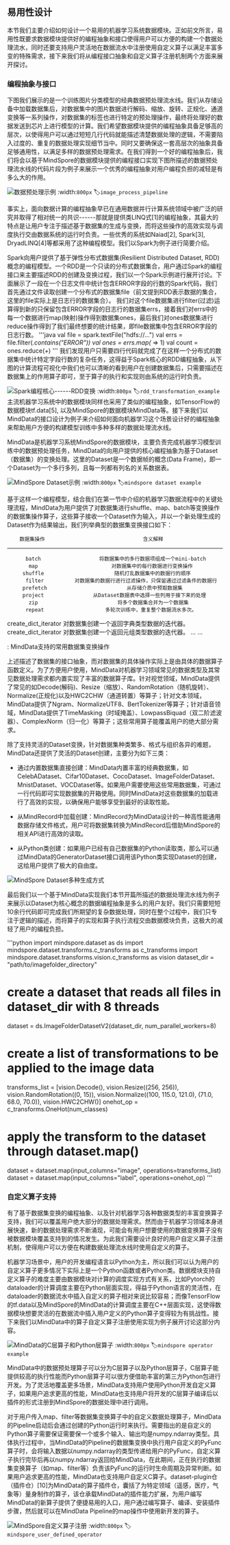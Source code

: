 ## 易用性设计

本节我们主要介绍如何设计一个易用的机器学习系统数据模块。正如前文所言，易用性既要求数据模块提供好的编程抽象和接口使得用户可以方便的构建一个数据处理流水，同时还要支持用户灵活地在数据流水中注册使用自定义算子以满足丰富多变的特殊需求，接下来我们将从编程接口抽象和自定义算子注册机制两个方面来展开探讨。

### 编程抽象与接口

下图我们展示的是一个训练图片分类模型的经典数据预处理流水线。我们从存储设备中加载数据集后，对数据集中的图片数据进行解码、缩放、旋转、正规化、通道变换等一系列操作，对数据集的标签也进行特定的预处理操作，最终将处理好的数据发送到芯片上进行模型的计算。我们希望数据模块提供的编程抽象具备足够高的层次，以使得用户可以通过短短几行代码就能描述清楚数据处理的逻辑，不需要陷入过度的、重复的数据处理实现细节当中。同时又要确保这一套高层次的抽象具备足够通用性，以满足多样的数据预处理需求。在我们得到一个好的编程抽象后，我们将会以基于MindSpore的数据模块提供的编程接口实现下图所描述的数据预处理流水线的代码片段为例子来展示一个优秀的编程抽象对用户编程负担的减轻是有多么大的作用。

![数据预处理示例](../img/ch07/7.1/image_process_pipeline2.png)
:width:`800px`
:label:`image_process_pipeline`

事实上，面向数据计算的编程抽象早已在通用数据并行计算系统领域中被广泛的研究并取得了相对统一的共识------那就是提供类LINQ式\[1\]的编程抽象，其最大的特点是让用户专注于描述基于数据集的生成与变换，而将这些操作的高效实现与调度执行交由数据系统的运行时负责。一些优秀的系统如Naiad\[2\],
Spark\[3\],
DryadLINQ\[4\]等都采用了这种编程模型。我们以Spark为例子进行简要介绍。

Spark向用户提供了基于弹性分布式数据集(Resilient Distributed Dataset,
RDD)概念的编程模型。一个RDD是一个只读的分布式数据集合，用户通过Spark的编程接口来主要描述RDD的创建及变换过程，我们以一个Spark示例进行展开讨论。下面展示了一段在一个日志文件中统计包含ERROR字段的行数的Spark代码，我们首先通过文件读取创建一个分布式的数据集file（前文提到RDD表示数据的集合，这里的file实际上是日志行的数据集合）。
我们对这个file数据集进行filter(过滤)运算得到新的只保留包含ERROR字段的日志行的数据集errs，接着我们对errs中的每一个数据进行map(映射)操作得到数据集ones，最后我们对ones数据集进行reduce操作得到了我们最终想要的统计结果，即file数据集中包含ERROR字段的日志行数。
'''java
    val file = spark.textFile("hdfs://...")
    val errs = file.filter(_.contains("ERROR"))
    val ones = errs.map(_ => 1)
    val count = ones.reduce(_+_)
'''
我们发现用户只需要四行代码就完成了在这样一个分布式的数据集中统计特定字段行数的复杂任务，这得益于Spark核心的RDD编程抽象，从下图的计算流程可视化中我们也可以清晰的看到用户在创建数据集后，只需要描述在数据集上的作用算子即可，至于算子的执行和实现则由系统的运行时负责。

![Spark编程核心------RDD变换](../img//ch07/7.1/RDD.png)
:width:`800px`
:label:`rdd_transformation_example`
主流机器学习系统中的数据模块同样也采用了类似的编程抽象，如TensorFlow的数据模块tf.data\[5\],
以及MindSpore的数据模块MindData等。接下来我们以MindData的接口设计为例子来介绍如何面向机器学习这个场景设计好的编程抽象来帮助用户方便的构建模型训练中多种多样的数据处理流水线。

MindData是机器学习系统MindSpore的数据模块，主要负责完成机器学习模型训练中的数据预处理任务，MindData的向用户提供的核心编程抽象为基于Dataset（数据集）的变换处理。这里的Dataset是一个数据帧的概念(Data
Frame)，即一个Dataset为一个多行多列，且每一列都有列名的关系数据表。

![MindSpore
Dataset示例](../img/ch07/7.1/Dataset.png)
:width:`800px`
:label:`mindspore dataset example`

基于这样一个编程模型，结合我们在第一节中介绍的机器学习数据流程中的关键处理流程，MindData为用户提供了对数据集进行shuffle、map、batch等变换操作的数据集操作算子，这些算子接收一个Dataset作为输入，并以一个新处理生成的Dataset作为结果输出，我们列举典型的数据集变换接口如下：

        数据集操作                                含义解释

---------------------- ----------------------------------------------------------

          batch                   将数据集中的多行数据项组成一个mini-batch
           map                        对数据集中的每行数据进行变换操作
         shuffle                       随机打乱数据集中的数据行的顺序
          filter          对数据集的数据行进行过滤操作，只保留通过过滤条件的数据行
         prefetch                          从存储介质中预取数据集
         project                从Dataset数据表中选择一些列用于接下来的处理
           zip                          将多个数据集合并为一个数据集
          repeat                    多轮次训练中，重复整个数据流水多次。

   create_dict_iterator          对数据集创建一个返回字典类型数据的迭代器。
   create_dict_iterator          对数据集创建一个返回元组类型数据的迭代器。
           \...                                     \...

  : MindData支持的常用数据集变换操作

上述描述了数据集的接口抽象，而对数据集的具体操作实际上是由具体的数据算子函数定义。为了方便用户使用，MindData对机器学习领域常见的数据类型及其常见数据处理需求都内置实现了丰富的数据算子库。针对视觉领域，MindData提供了常见的如Decode(解码)、Resize（缩放）、RandomRotation（随机旋转）、Normalize(正规化)以及HWC2CHW（通道转置）等算子；针对文本领域，MindData提供了Ngram、NormalizeUTF8、BertTokenizer等算子；针对语音领域，MindData提供了TimeMasking（时域掩盖）、LowpassBiquad（双二阶滤波器）、ComplexNorm（归一化）等算子；这些常用算子能覆盖用户的绝大部分需求。

除了支持灵活的Dataset变换，针对数据集种类繁多、格式与组织各异的难题，MindData还提供了灵活的Dataset创建，主要分为如下三类：

-   通过内置数据集直接创建：MindData内置丰富的经典数据集，如CelebADataset、Cifar10Dataset、CocoDataset、ImageFolderDataset、MnistDataset、VOCDataset等。如果用户需要使用这些常用数据集，可通过一行代码即可实现数据集的开箱使用。同时MindData对这些数据集的加载进行了高效的实现，以确保用户能够享受到最好的读取性能。

-   从MindRecord中加载创建：MindRecord为MindData设计的一种高性能通用数据存储文件格式，用户可将数据集转换为MindRecord后借助MindSpore的相关API进行高效的读取。

-   从Python类创建：如果用户已经有自己数据集的Python读取类，那么可以通过MindData的GeneratorDataset接口调用该Python类实现Dataset的创建，这给用户提供了极大的自由度。

![MindSpore
Dataset多种生成方式](../img/ch07/7.new/dataset.png)

最后我们以一个基于MindData实现我们本节开篇所描述的数据处理流水线为例子来展示以Dataset为核心概念的数据编程抽象是多么的用户友好。我们只需要短短10余行代码即可完成我们所期望的复杂数据处理，同时在整个过程中，我们只专注于逻辑的描述，而将算子的实现和算子执行流程交由数据模块负责，这极大的减轻了用户的编程负担。

'''python
import mindspore.dataset as ds
import mindspore.dataset.transforms.c_transforms as c_transforms
import mindspore.dataset.transforms.vision.c_transforms as vision
dataset_dir = "path/to/imagefolder_directory"
# create a dataset that reads all files in dataset_dir with 8 threads
dataset = ds.ImageFolderDatasetV2(dataset_dir, num_parallel_workers=8)
# create a list of transformations to be applied to the image data
transforms_list = [vision.Decode(),
                    vision.Resize((256, 256)),
                    vision.RandomRotation((0, 15)),
                    vision.Normalize((100,  115.0, 121.0), (71.0, 68.0, 70.0)),
                    vision.HWC2CHW()]
onehot_op = c_transforms.OneHot(num_classes)
# apply the transform to the dataset through dataset.map()
dataset = dataset.map(input_columns="image", operations=transforms_list)
dataset = dataset.map(input_columns="label", operations=onehot_op)
'''
### 自定义算子支持

有了基于数据集变换的编程抽象、以及针对机器学习各种数据类型的丰富变换算子支持，我们可以覆盖用户绝大部分的数据处理需求。然而由于机器学习领域本身进展快速，新的数据处理需求不断涌现，可能会有用户想要使用的数据变换算子没有被数据模块覆盖支持到的情况发生。为此我们需要设计良好的用户自定义算子注册机制，使得用户可以方便在构建数据处理流水线时使用自定义的算子。

机器学习场景中，用户的开发编程语言以Python为主，所以我们可以认为用户的自定义算子更多情况下实际上是一个Python函数或者Python类。数据模块支持自定义算子的难度主要由数据模块对计算的调度实现方式有关系，比如Pytorch的dataloader的计算调度主要在Python层面实现，得益于Python语言的灵活性，在dataloader的数据流水中插入自定义的算子相对来说比较容易；而像TensorFlow的tf.data以及MindSpore的MindData的计算调度主要在C++层面实现，这使得数据模块想要灵活的在数据流中插入用户定义的Python算子变得较为有挑战性。接下来我们以MindData中的算子自定义算子注册使用实现为例子展开讨论这部分内容。

![MindData的C层算子和Python层算子](../img/ch07/7.new/operation.png)
:width:`800px`
:label:`mindspore operator example`

MindData中的数据预处理算子可以分为C层算子以及Python层算子，C层算子能提供较高的执行性能而Python层算子可以很方便借助丰富的第三方Python包进行开发。为了灵活地覆盖更多场景，MindData支持用户使用Python开发自定义算子，如果用户追求更高的性能，MindData也支持用户将开发的C层算子编译后以插件的形式注册到MindSpore的数据处理中进行调用。

对于用户传入map、filter等数据集变换算子中的自定义数据处理算子，MindData的Pipeline启动后会通过创建的Python运行时来执行。需要指出的是自定义的Python算子需要保证需要保一个或多个输入、输出均是numpy.ndarray类型。具体执行过程中，当MindData的Pipeline的数据集变换中执行用户自定义的PyFunc算子时，会将输入数据以numpy.ndarray的类型传递给用户的PyFunc，自定义算子执行完毕后再以numpy.ndarray返回给MindData，在此期间，正在执行的数据集变换算子（如map、filter等）负责该PyFunc的运行时生命周期及异常判断。如果用户追求更高的性能，MindData也支持用户自定义C算子。dataset-plugin仓（插件仓）\[10\]为MindData的算子插件仓，囊括了为特定领域（遥感，医疗，气象等）量身制作的算子，该仓承载MindData的插件能力扩展，为用户编写MindData的新算子提供了便捷易用的入口，用户通过编写算子、编译、安装插件步骤，然后就可以在MindData
Pipeline的map操作中使用新开发的算子。

![MindSpore自定义算子注册](../img/ch07/7.new/dataset-plugin.png)
:width:`800px`
:label:`mindspore_user_defined_operator`